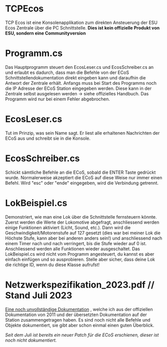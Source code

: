 # TCPEcos

TCP Ecos ist eine Konsolenapplikation zum direkten Ansteuerung der ESU Ecos Zentrale über die PC Schnittstelle.
**Dies ist kein offizielle Produkt von ESU, sondern eine Communityversion**

# Programm.cs

Das Hauptprogramm steuert den EcosLeser.cs und EcosSchreiber.cs an und erlaubt es dadurch,
dass man die Befehle von der ECoS Schnittstellendokumentation direkt eingeben kann und daraufhin die Antwort der Zentrale erhält.
Anfangs muss bei Start des Programms noch die IP Adresse der ECoS Station eingegeben werden.
Diese kann in der Zentrale selbst ausgelesen werden -> siehe offizielles Handbuch.
Das Programm wird nur bei einem Fehler abgebrochen.

# EcosLeser.cs

Tut im Prinzip, was sein Name sagt. Er liest alle erhaltenen Nachrichten der ECoS aus und schreibt sie in die Konsole.

# EcosSchreiber.cs

Schickt sämtliche Befehle an die ECoS, sobald die ENTER Taste gedrückt wurde. Normalerweise akzeptiert die ECoS auf diese Weise nur immer einen Befehl.
Wird "esc" oder "ende" eingegeben, wird die Verbindung getrennt.

# LokBeispiel.cs

Demonstriert, wie man eine Lok über die Schnittstelle fernsteuern könnte.
Zuerst werden die Werte der Lokomotive abgefragt, anschliessend werden einige Funktionen aktiviert (Licht, Sound, etc.).
Dann wird die Geschwindigkeit/Motorenstufe auf 127 gesetzt (dies war bei meiner Lok die Höchste Stufe, kann aber bei anderen anders sein!)
und anschliessend nach einem Timer nach und nach verringert, bis die Stufe wieder auf 0 ist.
Anschliessend werden alle Funktionen wieder ausgeschaltet.
Das LokBeispiel.cs wird nicht vom Programm angesteuert, du kannst es aber einfach einfügen und so ausprobieren.
Stelle aber sicher, dass deine Lok die richtige ID, wenn du diese Klasse aufrufst!

# Netzwerkspezifikation_2023.pdf // Stand Juli 2023

[Eine noch unvollständige Dokumentation](https://github.com/TabalugaDrache/TCPEcos/blob/9ec2f93a858db12ac14ed0fec42ff09aa5f16a7c/Netzwerkspezifikation_2023.pdf) , welche ich aus der offiziellen Dokumentation von 2011 und der übersetzten Dokumentation auf der Station zusammengetragen haben.
Es sind noch nicht alle Befehle und Objekte dokumentiert, sie gibt aber schon einmal einen guten Überblick. 

_Seit dem Juli ist bereits ein neuer Patch für die ECoS erschienen, dieser ist noch nicht dokumentiert._
